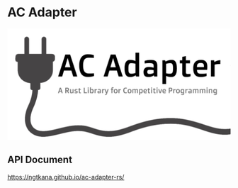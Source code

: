 # AC Adapter

![AC Adapter Logo](contents/logo.png)

## API Document

https://ngtkana.github.io/ac-adapter-rs/
